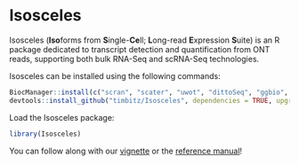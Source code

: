 # Isosceles 

Isosceles (**Iso**forms from **S**ingle-**Ce**ll; **L**ong-read **E**xpression 
**S**uite) is an R package dedicated to transcript detection and quantification 
from ONT reads, supporting both bulk RNA-Seq and scRNA-Seq technologies.

Isosceles can be installed using the following commands:
```r
BiocManager::install(c("scran", "scater", "uwot", "dittoSeq", "ggbio", "BiocStyle"))
devtools::install_github("timbitz/Isosceles", dependencies = TRUE, upgrade = TRUE)
```

Load the Isosceles package:
```r
library(Isosceles)
```

You can follow along with our [vignette](https://timbitz.github.io/Isosceles/docs/Isosceles.html) 
or the [reference manual](https://github.com/timbitz/Isosceles/blob/devel/docs/Isosceles.pdf)!
